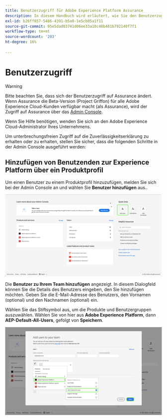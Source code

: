 ```yaml
---
title: Benutzerzugriff für Adobe Experience Platform Assurance
description: In diesem Handbuch wird erläutert, wie Sie den Benutzerzugriff auf Adobe Experience Platform Assurance durch die Verwaltung über die Admin Console aufrechterhalten können.
exl-id: b26ff857-5486-4391-b5a0-1e5cb05a1f11
source-git-commit: 95e5dad03741d06ee33a10c48b481b792140f7f1
workflow-type: tm+mt
source-wordcount: '203'
ht-degree: 16%

---
```


# Benutzerzugriff

>[!WARNING]
>
>Bitte beachten Sie, dass sich der Benutzerzugriff auf Assurance ändert. Wenn Assurance die Beta-Version (Project Griffon) für alle Adobe Experience Cloud-Kunden verfügbar macht (als Assurance), wird der Zugriff auf Assurance über das [Admin Console](https://helpx.adobe.com/de/enterprise/using/admin-console.html).
>
>Wenn Sie Hilfe benötigen, wenden Sie sich an den Adobe Experience Cloud-Administrator Ihres Unternehmens.

Um unterbrechungsfreien Zugriff auf die Zuverlässigkeitserklärung zu erhalten oder zu erhalten, stellen Sie sicher, dass die folgenden Schritte in der Admin Console ausgeführt werden:

## Hinzufügen von Benutzenden zur Experience Platform über ein Produktprofil

Um einen Benutzer zu einem Produktprofil hinzuzufügen, melden Sie sich bei der Admin Console an und wählen Sie **Benutzer hinzufügen** aus..

![Die Schaltfläche Benutzer hinzufügen ist hervorgehoben.](./images/get-access/product-profile-add-users.png)

Die **Benutzer zu Ihrem Team hinzufügen** angezeigt. In diesem Dialogfeld können Sie die Details des Benutzers eingeben, den Sie hinzufügen möchten. Geben Sie die E-Mail-Adresse des Benutzers, den Vornamen (optional) und den Nachnamen (optional) ein.

Wählen Sie das Stiftsymbol aus, um die Produkte und Benutzergruppen auszuwählen. Wählen Sie von hier aus **Adobe Experience Platform**, dann **AEP-Default-All-Users**, gefolgt von **Speichern**.

![Das Dialogfeld, das zeigt, wie das Produktprofil hinzugefügt werden kann, wird angezeigt.](./images/get-access/product-profile-add-profile.png)
